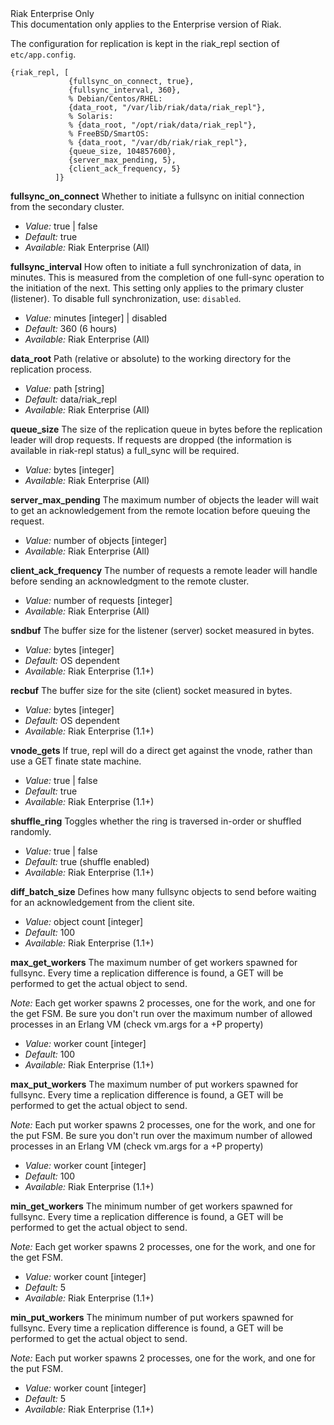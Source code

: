 <div class="info"><div class="title">Riak Enterprise Only</div>This documentation only applies to the Enterprise version of Riak.</div>

The configuration for replication is kept in the riak_repl section of `etc/app.config`.

    {riak_repl, [
                 {fullsync_on_connect, true},
                 {fullsync_interval, 360},
                 % Debian/Centos/RHEL:
                 {data_root, "/var/lib/riak/data/riak_repl"},
                 % Solaris:
                 % {data_root, "/opt/riak/data/riak_repl"},
                 % FreeBSD/SmartOS:
                 % {data_root, "/var/db/riak/riak_repl"},
                 {queue_size, 104857600},
                 {server_max_pending, 5},
                 {client_ack_frequency, 5}
              ]}

**fullsync_on_connect**
Whether to initiate a fullsync on initial connection from the secondary cluster.

  * *Value:* true | false
  * *Default:* true
  * *Available:* Riak Enterprise (All)

**fullsync_interval**
How often to initiate a full synchronization of data, in minutes. This is measured from the completion of one full-sync operation to the initiation of the next. This setting only applies to the primary cluster (listener). To disable full synchronization, use: `disabled`.

  * *Value:* minutes [integer] | disabled
  * *Default:* 360 (6 hours)
  * *Available:* Riak Enterprise (All)

**data_root**
Path (relative or absolute) to the working directory for the replication process.

  * *Value:* path [string]
  * *Default:* data/riak_repl
  * *Available:* Riak Enterprise (All)

**queue_size**
The size of the replication queue in bytes before the replication leader will drop requests. If requests are dropped (the information is available in riak-repl status) a full_sync will be required.

  * *Value:* bytes [integer]
  * *Available:* Riak Enterprise (All)

**server_max_pending**
The maximum number of objects the leader will wait to get an acknowledgement from the remote location before queuing the request.

  * *Value:* number of objects [integer]
  * *Available:* Riak Enterprise (All)

**client_ack_frequency**
The number of requests a remote leader will handle before sending an acknowledgment to the remote cluster.

  * *Value:* number of requests [integer]
  * *Available:* Riak Enterprise (All)

**sndbuf**
The buffer size for the listener (server) socket measured in bytes.

  * *Value:* bytes [integer]
  * *Default:* OS dependent
  * *Available:* Riak Enterprise (1.1+)

**recbuf**
The buffer size for the site (client) socket measured in bytes.

  * *Value:* bytes [integer]
  * *Default:* OS dependent
  * *Available:* Riak Enterprise (1.1+)

**vnode_gets**
If true, repl will do a direct get against the vnode, rather than use a GET finate state machine.

  * *Value:* true | false
  * *Default:* true
  * *Available:* Riak Enterprise (1.1+)

**shuffle_ring**
Toggles whether the ring is traversed in-order or shuffled randomly.

  * *Value:* true | false
  * *Default:* true (shuffle enabled)
  * *Available:* Riak Enterprise (1.1+)

**diff_batch_size**
Defines how many fullsync objects to send before waiting for an acknowledgement from the client site.

  * *Value:* object count [integer]
  * *Default:* 100
  * *Available:* Riak Enterprise (1.1+)

**max_get_workers**
The maximum number of get workers spawned for fullsync. Every time a replication difference is found, a GET will be performed to get the actual object to send.

_Note:_ Each get worker spawns 2 processes, one for the work, and one for the get FSM. Be sure you don't run over the maximum number of allowed processes in an Erlang VM (check vm.args for a +P property)

  * *Value:* worker count [integer]
  * *Default:* 100
  * *Available:* Riak Enterprise (1.1+)

**max_put_workers**
The maximum number of put workers spawned for fullsync. Every time a replication difference is found, a GET will be performed to get the actual object to send.

_Note:_ Each put worker spawns 2 processes, one for the work, and one for the put FSM. Be sure you don't run over the maximum number of allowed processes in an Erlang VM (check vm.args for a +P property)

  * *Value:* worker count [integer]
  * *Default:* 100
  * *Available:* Riak Enterprise (1.1+)

**min_get_workers**
The minimum number of get workers spawned for fullsync. Every time a replication difference is found, a GET will be performed to get the actual object to send.

_Note:_ Each get worker spawns 2 processes, one for the work, and one for the get FSM.

  * *Value:* worker count [integer]
  * *Default:* 5
  * *Available:* Riak Enterprise (1.1+)

**min_put_workers**
The minimum number of put workers spawned for fullsync. Every time a replication difference is found, a GET will be performed to get the actual object to send.

_Note:_ Each put worker spawns 2 processes, one for the work, and one for the put FSM.

  * *Value:* worker count [integer]
  * *Default:* 5
  * *Available:* Riak Enterprise (1.1+)
